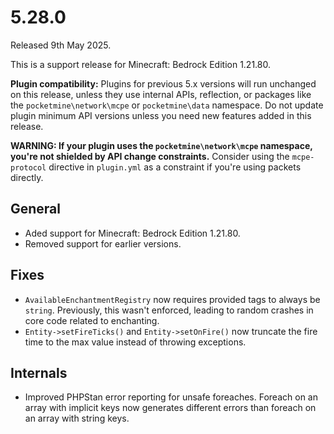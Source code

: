 # 5.28.0
Released 9th May 2025.

This is a support release for Minecraft: Bedrock Edition 1.21.80.

**Plugin compatibility:** Plugins for previous 5.x versions will run unchanged on this release, unless they use internal APIs, reflection, or packages like the `pocketmine\network\mcpe` or `pocketmine\data` namespace.
Do not update plugin minimum API versions unless you need new features added in this release.

**WARNING: If your plugin uses the `pocketmine\network\mcpe` namespace, you're not shielded by API change constraints.**
Consider using the `mcpe-protocol` directive in `plugin.yml` as a constraint if you're using packets directly.

## General
- Aded support for Minecraft: Bedrock Edition 1.21.80.
- Removed support for earlier versions.

## Fixes
- `AvailableEnchantmentRegistry` now requires provided tags to always be `string`. Previously, this wasn't enforced, leading to random crashes in core code related to enchanting.
- `Entity->setFireTicks()` and `Entity->setOnFire()` now truncate the fire time to the max value instead of throwing exceptions.

## Internals
- Improved PHPStan error reporting for unsafe foreaches. Foreach on an array with implicit keys now generates different errors than foreach on an array with string keys.
